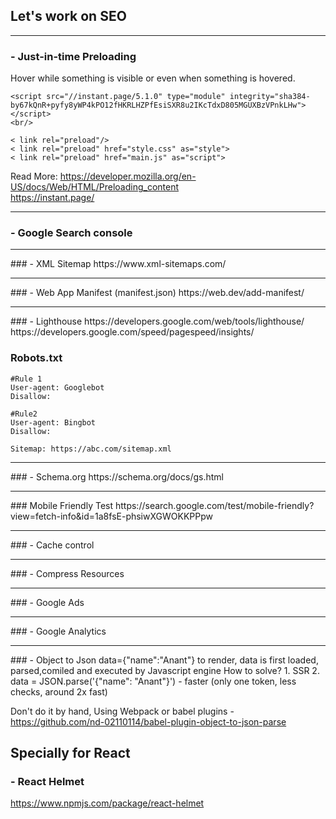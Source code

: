 ## Let's work on SEO

<hr/>

### - Just-in-time Preloading
Hover while something is visible or even when something is hovered.
```
<script src="//instant.page/5.1.0" type="module" integrity="sha384-by67kQnR+pyfy8yWP4kPO12fHKRLHZPfEsiSXR8u2IKcTdxD805MGUXBzVPnkLHw"></script>
<br/>
```

```
< link rel="preload"/>
< link rel="preload" href="style.css" as="style">
< link rel="preload" href="main.js" as="script">
```
Read More: 
https://developer.mozilla.org/en-US/docs/Web/HTML/Preloading_content
<br/>
https://instant.page/
<hr/>

### - Google Search console

<hr/>
### - XML Sitemap
https://www.xml-sitemaps.com/

<hr/>
### - Web App Manifest (manifest.json)
https://web.dev/add-manifest/

<hr/>
### - Lighthouse
https://developers.google.com/web/tools/lighthouse/
https://developers.google.com/speed/pagespeed/insights/

### Robots.txt
```
#Rule 1
User-agent: Googlebot
Disallow:

#Rule2
User-agent: Bingbot
Disallow:

Sitemap: https://abc.com/sitemap.xml
```

<hr/>
### - Schema.org
https://schema.org/docs/gs.html

<hr/>
### Mobile Friendly Test
https://search.google.com/test/mobile-friendly?view=fetch-info&id=1a8fsE-phsiwXGWOKKPPpw

<hr/>
### - Cache control

<hr/>
### - Compress Resources

<hr/>
### - Google Ads

<hr/>
### - Google Analytics

<hr/>
### - Object to Json
data={"name":"Anant"}
to render, data is first loaded, parsed,comiled and executed by Javascript engine
How to solve?
1. SSR
2. data = JSON.parse('{"name": "Anant"}') - faster (only one token, less checks, around 2x fast)

Don't do it by hand, Using Webpack or babel plugins - <br/>
https://github.com/nd-02110114/babel-plugin-object-to-json-parse

## Specially for React

### - React Helmet 
https://www.npmjs.com/package/react-helmet
